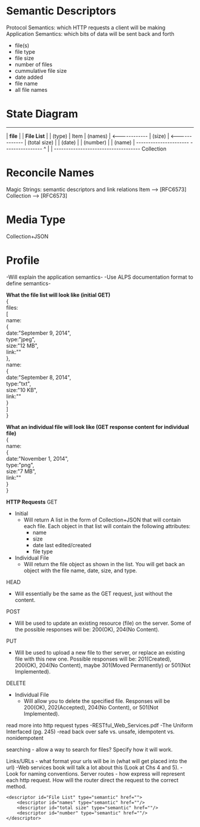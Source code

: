 **Semantic Descriptors**
============================
Protocol Semantics: which HTTP requests a client will be making
Application Semantics: which bits of data will be sent back and forth
* file(s)
* file type
* file size
* number of files
* cummulative file size
* date added
* file name
* all file names

**State Diagram**
============================
----------------                ----------------------
|   **file**   |                |    **File List**   |
|    (type)    |      Item      |       (names)      | <------------
|    (size)    | <------------- |     (total size)   |
|	 (date)    |                |       (number)     |
|	 (name)    |                ----------------------
----------------                           ^
        |                                  |
        ------------------------------------
                    Collection

**Reconcile Names**
============================
Magic Strings: semantic descriptors and link relations
Item --> [RFC6573]
Collection --> [RFC6573]

**Media Type**
============================
Collection+JSON

**Profile**
============================
-Will explain the application semantics-
-Use ALPS documentation format to define semantics-

**What the file list will look like (initial GET)**<br />
{<br />
	files:<br />
	[<br />
		name:<br />
		{<br />
			date:"September 9, 2014",<br />
			type:"jpeg",<br />
			size:"12 MB",<br />
			link:""<br />
		},<br />
		name:<br />
		{<br />
			date:"September 8, 2014",<br />
			type:"txt",<br />
			size:"10 KB",<br />
			link:""<br />
		}<br />
	]<br />
}<br />

**What an individual file will look like (GET response content for individual file)**<br />
{<br />
	name:<br />
	{<br />
		date:"November 1, 2014",<br />
		type:"png",<br />
		size:"7 MB",<br />
		link:""<br />
	}<br />
}

**HTTP Requests**
GET
* Initial
	* Will return A list in the form of Collection+JSON that will contain each file.  Each object in that list will contain the following attributes:
		* name
		* size
		* date last edited/created
		* file type
* Individual File
	* Will return the file object as shown in the list.  You will get back an object with the file name, date, size, and type.

HEAD
* Will essentially be the same as the GET request, just without the content.

POST
* Will be used to update an existing resource (file) on the server.  Some of the possible responses will be: 200(OK), 204(No Content).

PUT
* Will be used to upload a new file to ther server, or replace an existing file with this new one.  Possible responses will be: 201(Created), 200(OK), 204(No Content), maybe 301(Moved Permanently) or 501(Not Implemented).

DELETE
* Individual File
	* Will allow you to delete the specified file.  Responses will be 200(OK), 202(Accepted), 204(No Content), or 501(Not Implemented).




read more into http request types
	-RESTful_Web_Services.pdf
		-The Uniform Interfaced (pg. 245)
		-read back over safe vs. unsafe, idempotent vs. nonidempotent

searching - allow a way to search for files?  Specify how it will work.

Links/URLs - what format your urls will be in (what will get placed into the url)
	-Web services book will talk a lot about this (Look at Chs 4 and 5).
	-Look for naming conventions.
Server routes - how express will represent each http request.  How will the router direct the request to the correct method.

<!-- ALPS Profile -->
<alps>
	<descriptor id="file" type="semantic" href="">
		<descriptor id="type" type="semantic" href=""/>
		<descriptor id="size" type="semantic" href=""/>
		<descriptor id="date" type="semantic" href=""/>
		<descriptor id="name" type="semantic" href=""/>
	</descriptor>

	<descriptor id="File List" type="semantic" href="">
		<descriptor id="names" type="semantic" href=""/>
		<descriptor id="total size" type="semantic" href=""/>
		<descriptor id="number" type="semantic" href=""/>
	</descriptor>
</alps>
